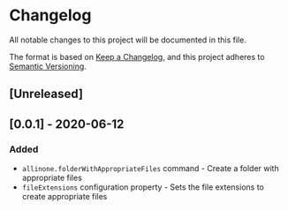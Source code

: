 # Changelog
All notable changes to this project will be documented in this file.

The format is based on [Keep a Changelog](https://keepachangelog.com/en/1.0.0/),
and this project adheres to [Semantic Versioning](https://semver.org/spec/v2.0.0.html).

## [Unreleased]

## [0.0.1] - 2020-06-12
### Added
- `allinone.folderWithAppropriateFiles` command - Create a folder with appropriate files
- `fileExtensions` configuration property - Sets the file extensions to create appropriate files 
